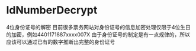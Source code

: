 # IdNumberDecrypt
4位身份证号的解密
目前很多票务网站对身份证号的信息加密处理仅限于4位生日的加密，例如4401171887xxxx007X
由于身份证号的制定是有一点规律的，所以应该可以通过已有的数字推断出完整的身份证号
